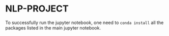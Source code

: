 # NLP-PROJECT
To successfully run the jupyter notebook, one need to ```conda install``` all the packages listed in the main jupyter notebook.
